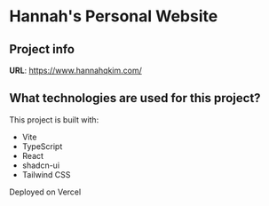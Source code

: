 # Hannah's Personal Website

## Project info

**URL**: https://www.hannahqkim.com/

## What technologies are used for this project?

This project is built with:

- Vite
- TypeScript
- React
- shadcn-ui
- Tailwind CSS

Deployed on Vercel
